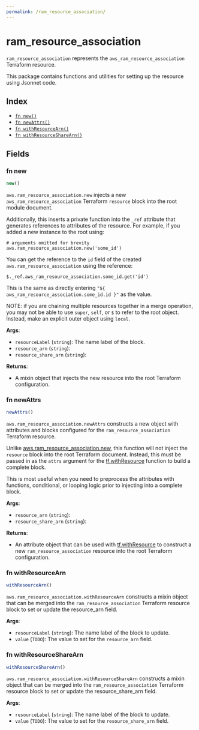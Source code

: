 ```yaml
---
permalink: /ram_resource_association/
---
```


# ram_resource_association

`ram_resource_association` represents the `aws_ram_resource_association` Terraform resource.



This package contains functions and utilities for setting up the resource using Jsonnet code.


## Index

* [`fn new()`](#fn-new)
* [`fn newAttrs()`](#fn-newattrs)
* [`fn withResourceArn()`](#fn-withresourcearn)
* [`fn withResourceShareArn()`](#fn-withresourcesharearn)

## Fields

### fn new

```ts
new()
```


`aws.ram_resource_association.new` injects a new `aws_ram_resource_association` Terraform `resource`
block into the root module document.

Additionally, this inserts a private function into the `_ref` attribute that generates references to attributes of the
resource. For example, if you added a new instance to the root using:

    # arguments omitted for brevity
    aws.ram_resource_association.new('some_id')

You can get the reference to the `id` field of the created `aws.ram_resource_association` using the reference:

    $._ref.aws_ram_resource_association.some_id.get('id')

This is the same as directly entering `"${ aws_ram_resource_association.some_id.id }"` as the value.

NOTE: if you are chaining multiple resources together in a merge operation, you may not be able to use `super`, `self`,
or `$` to refer to the root object. Instead, make an explicit outer object using `local`.

**Args**:
  - `resourceLabel` (`string`): The name label of the block.
  - `resource_arn` (`string`): 
  - `resource_share_arn` (`string`): 

**Returns**:
- A mixin object that injects the new resource into the root Terraform configuration.


### fn newAttrs

```ts
newAttrs()
```


`aws.ram_resource_association.newAttrs` constructs a new object with attributes and blocks configured for the `ram_resource_association`
Terraform resource.

Unlike [aws.ram_resource_association.new](#fn-ramresourceassociationnew), this function will not inject the `resource`
block into the root Terraform document. Instead, this must be passed in as the `attrs` argument for the
[tf.withResource](https://github.com/tf-libsonnet/core/tree/main/docs#fn-withresource) function to build a complete block.

This is most useful when you need to preprocess the attributes with functions, conditional, or looping logic prior to
injecting into a complete block.

**Args**:
  - `resource_arn` (`string`): 
  - `resource_share_arn` (`string`): 

**Returns**:
  - An attribute object that can be used with [tf.withResource](https://github.com/tf-libsonnet/core/tree/main/docs#fn-withresource) to construct a new `ram_resource_association` resource into the root Terraform configuration.


### fn withResourceArn

```ts
withResourceArn()
```

`aws.ram_resource_association.withResourceArn` constructs a mixin object that can be merged into the `ram_resource_association`
Terraform resource block to set or update the resource_arn field.



**Args**:
  - `resourceLabel` (`string`): The name label of the block to update.
  - `value` (`TODO`): The value to set for the `resource_arn` field.


### fn withResourceShareArn

```ts
withResourceShareArn()
```

`aws.ram_resource_association.withResourceShareArn` constructs a mixin object that can be merged into the `ram_resource_association`
Terraform resource block to set or update the resource_share_arn field.



**Args**:
  - `resourceLabel` (`string`): The name label of the block to update.
  - `value` (`TODO`): The value to set for the `resource_share_arn` field.
